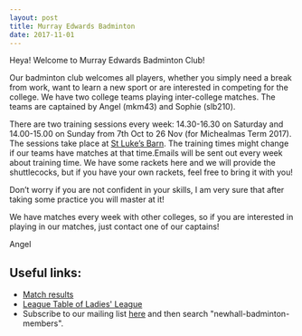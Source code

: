```yaml
---
layout: post
title: Murray Edwards Badminton
date: 2017-11-01
---
```

Heya! Welcome to Murray Edwards Badminton Club!

Our badminton club welcomes all players, whether you simply need a break from work, want to learn a new sport or are interested in competing for the college. We have two college teams playing inter-college matches. The teams are captained by Angel (mkm43) and Sophie (slb210). 

There are two training sessions every week: 14.30-16.30 on Saturday and 14.00-15.00 on Sunday from 7th Oct to 26 Nov (for Michealmas Term 2017). The sessions take place at [St Luke’s Barn](https://goo.gl/maps/M2mo6JkAQPq). The training times might change if our teams have matches at that time.Emails will be sent out every week about training time. We have some rackets here and we will provide the shuttlecocks, but if you have your own rackets, feel free to bring it with you!

Don’t worry if you are not confident in your skills, I am very sure that after taking some practice you will master at it!

We have matches every week with other colleges, so if you are interested in playing in our matches, just contact one of our captains!

Angel

Useful links:
---
* [Match results](https://frozenl.github.io/2017/11/01/medwards-badminton-results.html)
* [League Table of Ladies' League](https://docs.google.com/spreadsheets/d/1W_T1vBfNiEZCobFlYzL8xmw_9U1fHIEjHDhrb-v32yM/edit#gid=1578323067)
* Subscribe to our mailing list [here](https://lists.cam.ac.uk) and then search "newhall-badminton-members".

